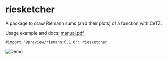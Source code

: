 # riesketcher

A package to draw Riemann sums (and their plots) of a function with CeTZ.

Usage example and docs: [manual.pdf](https://github.com/ThatOneCalculator/riesketcher/blob/main/manual.pdf)

```typst
#import "@preview/riemann:0.1.0": riesketcher
```

![Demo](https://github.com/ThatOneCalculator/riesketcher/assets/44733677/30c01ebc-915a-4322-8374-1c674cda0cb1)